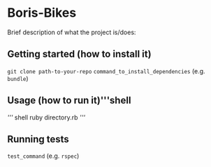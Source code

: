   # Boris-Bikes
  
Brief description of what the project is/does:


## Getting started (how to install it)

`git clone path-to-your-repo`
`command_to_install_dependencies` (e.g. `bundle`)

## Usage (how to run it)'''shell
*'''* shell
ruby directory.rb
*'''*


## Running tests

`test_command` (e.g. `rspec`)